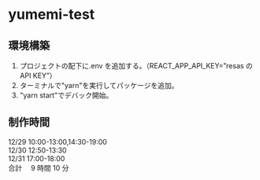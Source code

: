 # yumemi-test

## 環境構築

1. プロジェクトの配下に.env を追加する。（REACT_APP_API_KEY=”resas の API KEY”）
2. ターミナルで"yarn"を実行してパッケージを追加。
3. "yarn start"でデバック開始。

## 制作時間

12/29 10:00-13:00,14:30-19:00<br>
12/30 12:50-13:30<br>
12/31 17:00-18:00<br>
合計　 9 時間 10 分<br>
